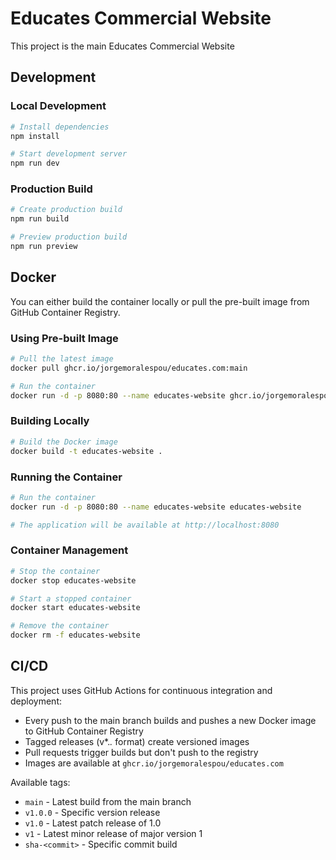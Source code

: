 # Educates Commercial Website

This project is the main Educates Commercial Website


## Development

### Local Development

```bash
# Install dependencies
npm install

# Start development server
npm run dev
```

### Production Build

```bash
# Create production build
npm run build

# Preview production build
npm run preview
```

## Docker

You can either build the container locally or pull the pre-built image from GitHub Container Registry.

### Using Pre-built Image

```bash
# Pull the latest image
docker pull ghcr.io/jorgemoralespou/educates.com:main

# Run the container
docker run -d -p 8080:80 --name educates-website ghcr.io/jorgemoralespou/educates.com:main
```

### Building Locally

```bash
# Build the Docker image
docker build -t educates-website .
```

### Running the Container

```bash
# Run the container
docker run -d -p 8080:80 --name educates-website educates-website

# The application will be available at http://localhost:8080
```

### Container Management

```bash
# Stop the container
docker stop educates-website

# Start a stopped container
docker start educates-website

# Remove the container
docker rm -f educates-website
```

## CI/CD

This project uses GitHub Actions for continuous integration and deployment:

- Every push to the main branch builds and pushes a new Docker image to GitHub Container Registry
- Tagged releases (v*.*.* format) create versioned images
- Pull requests trigger builds but don't push to the registry
- Images are available at `ghcr.io/jorgemoralespou/educates.com`

Available tags:
- `main` - Latest build from the main branch
- `v1.0.0` - Specific version release
- `v1.0` - Latest patch release of 1.0
- `v1` - Latest minor release of major version 1
- `sha-<commit>` - Specific commit build
